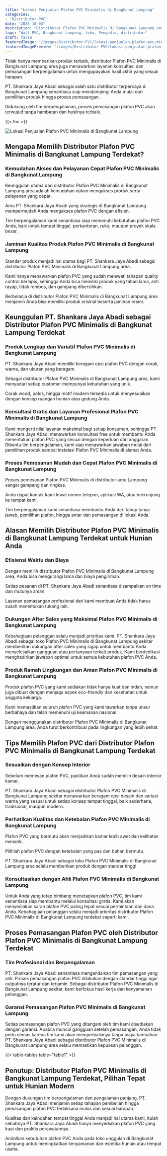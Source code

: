 ```yaml
---
title: "Lokasi Penjualan Plafon PVC Minimalis di Bangkunat Lampung"
categories:
- "Distributor-PVC"
date: "2025-10-03"
description: "Distributor Plafon PVC Minimalis di Bangkunat Lampung untuk hunian, office, serta ritel. Produk berkualitas, pilihan motif, warna elegan, dengan layanan pemasangan oleh tenaga ahli profesional dan garansi resmi!|Jasa penyediaan Plafon PVC Minimalis di Bangkunat Lampung untuk kebutuhan rumah, kantor, maupun toko, dengan panel unggulan dan instalasi oleh tenaga ahli berpengalaman serta garansi resmi.|Pilihan Plafon PVC Minimalis di Bangkunat Lampung yang terbukti bagi rumah, perkantoran, serta ritel, dengan panel berkualitas dan instalasi ditangani oleh tim ahli dan garansi resmi.|Penyediaan Plafon PVC Minimalis di Bangkunat Lampung untuk rumah, perkantoran, dan gerai, beserta produk terbaik dan penempatan dikerjakan oleh tim ahli, dilengkapi dengan kepastian resmi.}"
tags: "Wall PVC, Bangkunat Lampung, toko, Penyedia, distributor"
draft: false
featuredImage: "/images/Distributor-PVC/lokasi-penjualan-plafon-pvc-minimalis-di-bangkunat-lampung.png"
featuredImagePreview: "/images/Distributor-PVC/lokasi-penjualan-plafon-pvc-minimalis-di-bangkunat-lampung.png"
---
```


Tidak hanya memberikan produk terbaik, distributor Plafon PVC Minimalis di Bangkunat Lampung area juga menawarkan layanan konsultasi dan pemasangan berpengalaman untuk mengupayakan hasil akhir yang sesuai harapan.

PT. Shankara Jaya Abadi sebagai salah satu distributor terpercaya di Bangkunat Lampung senantiasa siap mendampingi Anda mulai dari pemilihan produk hingga proses pemasangan.

Didukung oleh tim berpengalaman, proses pemasangan plafon PVC akan terwujud tanpa hambatan dan hasilnya terbaik.

{{< toc >}}

![Lokasi Penjualan Plafon PVC Minimalis di Bangkunat Lampung](/images/Distributor-PVC/Lokasi-Penjualan-Plafon-PVC-Minimalis-di-Bangkunat-Lampung.png)

## Mengapa Memilih Distributor Plafon PVC Minimalis di Bangkunat Lampung Terdekat?

### Kemudahan Akses dan Pelayanan Cepat Plafon PVC Minimalis di Bangkunat Lampung

Keunggulan utama dari distributor Plafon PVC Minimalis di Bangkunat Lampung area adalah kemudahan dalam mengakses produk serta pelayanan yang cepat.

Area PT. Shankara Jaya Abadi yang strategis di Bangkunat Lampung mempermudah Anda mengakses plafon PVC dengan efisien.

Tim berpengalaman kami senantiasa siap memenuhi kebutuhan plafon PVC Anda, baik untuk tempat tinggal, perkantoran, ruko, maupun proyek skala besar.

### Jaminan Kualitas Produk Plafon PVC Minimalis di Bangkunat Lampung

Standar produk menjadi hal utama bagi PT. Shankara Jaya Abadi sebagai distributor Plafon PVC Minimalis di Bangkunat Lampung area.

Kami hanya menawarkan plafon PVC yang sudah melewati tahapan quality control berlapis, sehingga Anda bisa memiliki produk yang tahan lama, anti rayap, tidak rembes, dan gampang dibersihkan.

Berbelanja di distributor Plafon PVC Minimalis di Bangkunat Lampung area menjamin Anda bisa memiliki produk orisinal beserta jaminan resmi.

## Keunggulan PT. Shankara Jaya Abadi sebagai Distributor Plafon PVC Minimalis di Bangkunat Lampung Terdekat

### Produk Lengkap dan Variatif Plafon PVC Minimalis di Bangkunat Lampung

PT. Shankara Jaya Abadi memiliki beragam opsi plafon PVC dengan corak, warna, dan ukuran yang beragam.

Sebagai distributor Plafon PVC Minimalis di Bangkunat Lampung area, kami menyadari setiap customer mempunyai kebutuhan yang unik.

Corak wood, polos, hingga motif modern tersedia untuk menyesuaikan dengan konsep ruangan hunian atau gedung Anda.

### Konsultasi Gratis dan Layanan Profesional Plafon PVC Minimalis di Bangkunat Lampung

Kami mengerti nilai layanan maksimal bagi setiap konsumen, sehingga PT. Shankara Jaya Abadi menawarkan konsultasi free untuk membantu Anda menentukan plafon PVC yang sesuai dengan keperluan dan anggaran. Dibantu tim berpengalaman, kami siap menawarkan jawaban mulai dari pemilihan produk sampai instalasi Plafon PVC Minimalis di alamat Anda.

### Proses Pemesanan Mudah dan Cepat Plafon PVC Minimalis di Bangkunat Lampung

Proses pemesanan Plafon PVC Minimalis di distributor area Lampung sangat gampang dan ringkas.

Anda dapat kontak kami lewat nomor telepon, aplikasi WA, atau berkunjung ke tempat kami.

Tim berpengalaman kami senantiasa membantu Anda dari tahap tanya jawab, pemilihan plafon, hingga antar dan pemasangan di lokasi Anda.

## Alasan Memilih Distributor Plafon PVC Minimalis di Bangkunat Lampung Terdekat untuk Hunian Anda

### Efisiensi Waktu dan Biaya

Dengan memilih distributor Plafon PVC Minimalis di Bangkunat Lampung area, Anda bisa mengurangi lama dan biaya pengiriman.

Setiap pesanan di PT. Shankara Jaya Abadi senantiasa disampaikan on time dan mutunya aman.

Layanan pemasangan profesional dari kami membuat Anda tidak harus susah menemukan tukang lain.

### Dukungan After Sales yang Maksimal Plafon PVC Minimalis di Bangkunat Lampung

Kebahagiaan pelanggan selalu menjadi prioritas kami. PT. Shankara Jaya Abadi sebagai toko Plafon PVC Minimalis di Bangkunat Lampung sekitar memberikan dukungan after sales yang sigap untuk membantu Anda menyelesaikan gangguan atau pertanyaan terkait produk. Kami berdedikasi menghadirkan jawaban optimal untuk semua kebutuhan plafon PVC Anda.

### Produk Ramah Lingkungan dan Aman Plafon PVC Minimalis di Bangkunat Lampung

Produk plafon PVC yang kami sediakan tidak hanya kuat dan indah, namun juga dibuat dengan menjaga aspek eco-friendly dan kesehatan untuk anggota keluarga.

Kami memastikan seluruh plafon PVC yang kami tawarkan tanpa unsur berbahaya dan telah memenuhi uji keamanan nasional.

Dengan menggunakan distributor Plafon PVC Minimalis di Bangkunat Lampung area, Anda turut berkontribusi pada lingkungan yang lebih sehat.

## Tips Memilih Plafon PVC dari Distributor Plafon PVC Minimalis di Bangkunat Lampung Terdekat

### Sesuaikan dengan Konsep Interior

Sebelum memesan plafon PVC, pastikan Anda sudah memilih desain interior kamar.

PT. Shankara Jaya Abadi sebagai distributor Plafon PVC Minimalis di Bangkunat Lampung sekitar menawarkan beragam opsi desain dan variasi warna yang sesuai untuk setiap konsep tempat tinggal, baik sederhana, tradisional, maupun modern.

### Perhatikan Kualitas dan Ketebalan Plafon PVC Minimalis di Bangkunat Lampung

Plafon PVC yang bermutu akan menjadikan kamar lebih awet dan kelihatan menarik.

Pilihlah plafon PVC dengan ketebalan yang pas dan bahan bermutu.

PT. Shankara Jaya Abadi sebagai toko Plafon PVC Minimalis di Bangkunat Lampung area selalu memberikan produk dengan standar tinggi.

### Konsultasikan dengan Ahli Plafon PVC Minimalis di Bangkunat Lampung

Untuk Anda yang tetap bimbang menetapkan plafon PVC, tim kami senantiasa siap membantu melalui konsultasi gratis. Kami akan menyediakan saran plafon PVC paling tepat sesuai permintaan dan dana Anda. Kebahagiaan pelanggan selalu menjadi prioritas distributor Plafon PVC Minimalis di Bangkunat Lampung terdekat seperti kami.

## Proses Pemasangan Plafon PVC oleh Distributor Plafon PVC Minimalis di Bangkunat Lampung Terdekat

### Tim Profesional dan Berpengalaman

PT. Shankara Jaya Abadi senantiasa mengandalkan tim pemasangan yang ahli. Proses pemasangan plafon PVC dilakukan dengan standar tinggi agar outputnya teratur dan terjamin. Sebagai distributor Plafon PVC Minimalis di Bangkunat Lampung sekitar, kami berfokus hasil kerja dan kenyamanan pelanggan.

### Garansi Pemasangan Plafon PVC Minimalis di Bangkunat Lampung

Setiap pemasangan plafon PVC yang ditangani oleh tim kami disediakan dengan garansi. Apabila muncul gangguan setelah pemasangan, Anda tidak perlu cemas karena tim kami akan memperbaikinya tanpa biaya tambahan. PT. Shankara Jaya Abadi sebagai distributor Plafon PVC Minimalis di Bangkunat Lampung area selalu memastikan kepuasan pelanggan.

{{< table-tables table="table1" >}}

## Penutup: Distributor Plafon PVC Minimalis di Bangkunat Lampung Terdekat, Pilihan Tepat untuk Hunian Modern

Dengan dukungan tim berpengalaman dan pengalaman panjang, PT. Shankara Jaya Abadi menjamin setiap tahapan pembelian hingga pemasangan plafon PVC terlaksana mulus dan sesuai harapan.

Kualitas dan keindahan tempat tinggal Anda menjadi hal utama kami, itulah sebabnya PT. Shankara Jaya Abadi hanya menyediakan plafon PVC yang kuat dan praktis perawatannya.

Andalkan kebutuhan plafon PVC Anda pada toko unggulan di Bangkunat Lampung untuk meningkatkan kenyamanan dan estetika hunian atau tempat usaha.
